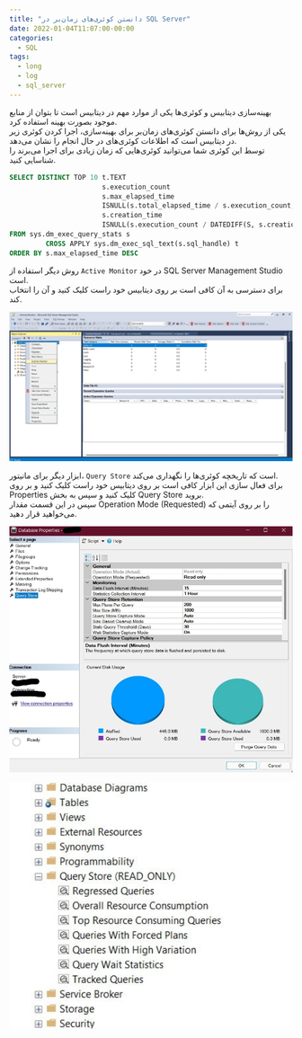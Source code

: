 ```yaml
---
title: "دانستن کوئری‌های زمان‌بر در SQL Server"
date: 2022-01-04T11:07:00-00:00
categories:
  - SQL
tags:
  - long
  - log
  - sql_server
---
```


بهینه‌سازی دیتابیس و کوئری‌ها یکی از موارد مهم در دیتابیس است تا بتوان از منابع موجود بصورت بهینه استفاده کرد.  
یکی از روش‌ها برای دانستن کوئری‌های زمان‌بر برای بهینه‌سازی، اجرا کردن کوئری زیر در دیتابیس است که اطلاعات کوئری‌های در حال انجام را نشان می‌دهد.  
توسط این کوئری شما می‌توانید کوئری‌هایی که زمان زیادی برای اجرا می‌برند را شناسایی کنید.  

```sql
SELECT DISTINCT TOP 10 t.TEXT                                                                    QueryName,
                       s.execution_count                                                      AS ExecutionCount,
                       s.max_elapsed_time                                                     AS MaxElapsedTime,
                       ISNULL(s.total_elapsed_time / s.execution_count, 0)                    AS AvgElapsedTime,
                       s.creation_time                                                        AS LogCreatedOn,
                       ISNULL(s.execution_count / DATEDIFF(S, s.creation_time, GETDATE()), 0) AS FrequencyPerSec
FROM sys.dm_exec_query_stats s
         CROSS APPLY sys.dm_exec_sql_text(s.sql_handle) t
ORDER BY s.max_elapsed_time DESC
```

روش دیگر استفاده از `Active Monitor` در خود SQL Server Management Studio است.  
برای دسترسی به آن کافی است بر روی دیتابیس خود راست کلیک کنید و آن را انتخاب کند.  

<p align="center" >
  <img src="/assets/img/activeMonitor.jpg" alt="mhkarami97" width="600" />
</p>

ابزار دیگر برای مانیتور، `Query Store` است که تاریخچه کوئری‌ها را نگهداری می‌کند.  
برای فعال سازی این ابزار کافی است بر روی دیتابیس خود راست کلیک کنید و بر روی Properties کلیک کنید و سپس به بخش Query Store بروید.  
سپس در این قسمت مقدار Operation Mode (Requested) را بر روی آیتمی که می‌خواهید قرار دهید.  

<p align="center" >
  <img src="/assets/img/queryStore.jpg" alt="mhkarami97" width="600" />
</p>

<p align="center" >
  <img src="/assets/img/queryStoreItems.jpg" alt="mhkarami97" width="600" />
</p>